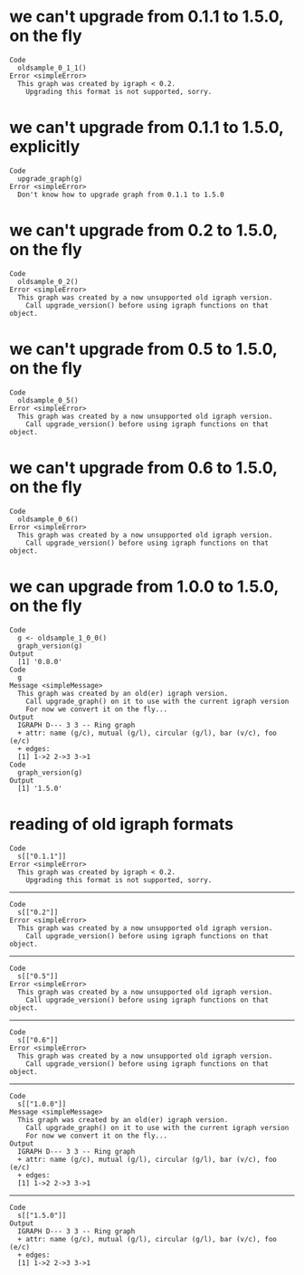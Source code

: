 # we can't upgrade from 0.1.1 to 1.5.0, on the fly

    Code
      oldsample_0_1_1()
    Error <simpleError>
      This graph was created by igraph < 0.2.
        Upgrading this format is not supported, sorry.

# we can't upgrade from 0.1.1 to 1.5.0, explicitly

    Code
      upgrade_graph(g)
    Error <simpleError>
      Don't know how to upgrade graph from 0.1.1 to 1.5.0

# we can't upgrade from 0.2 to 1.5.0, on the fly

    Code
      oldsample_0_2()
    Error <simpleError>
      This graph was created by a now unsupported old igraph version.
        Call upgrade_version() before using igraph functions on that object.

# we can't upgrade from 0.5 to 1.5.0, on the fly

    Code
      oldsample_0_5()
    Error <simpleError>
      This graph was created by a now unsupported old igraph version.
        Call upgrade_version() before using igraph functions on that object.

# we can't upgrade from 0.6 to 1.5.0, on the fly

    Code
      oldsample_0_6()
    Error <simpleError>
      This graph was created by a now unsupported old igraph version.
        Call upgrade_version() before using igraph functions on that object.

# we can upgrade from 1.0.0 to 1.5.0, on the fly

    Code
      g <- oldsample_1_0_0()
      graph_version(g)
    Output
      [1] '0.8.0'
    Code
      g
    Message <simpleMessage>
      This graph was created by an old(er) igraph version.
        Call upgrade_graph() on it to use with the current igraph version
        For now we convert it on the fly...
    Output
      IGRAPH D--- 3 3 -- Ring graph
      + attr: name (g/c), mutual (g/l), circular (g/l), bar (v/c), foo (e/c)
      + edges:
      [1] 1->2 2->3 3->1
    Code
      graph_version(g)
    Output
      [1] '1.5.0'

# reading of old igraph formats

    Code
      s[["0.1.1"]]
    Error <simpleError>
      This graph was created by igraph < 0.2.
        Upgrading this format is not supported, sorry.

---

    Code
      s[["0.2"]]
    Error <simpleError>
      This graph was created by a now unsupported old igraph version.
        Call upgrade_version() before using igraph functions on that object.

---

    Code
      s[["0.5"]]
    Error <simpleError>
      This graph was created by a now unsupported old igraph version.
        Call upgrade_version() before using igraph functions on that object.

---

    Code
      s[["0.6"]]
    Error <simpleError>
      This graph was created by a now unsupported old igraph version.
        Call upgrade_version() before using igraph functions on that object.

---

    Code
      s[["1.0.0"]]
    Message <simpleMessage>
      This graph was created by an old(er) igraph version.
        Call upgrade_graph() on it to use with the current igraph version
        For now we convert it on the fly...
    Output
      IGRAPH D--- 3 3 -- Ring graph
      + attr: name (g/c), mutual (g/l), circular (g/l), bar (v/c), foo (e/c)
      + edges:
      [1] 1->2 2->3 3->1

---

    Code
      s[["1.5.0"]]
    Output
      IGRAPH D--- 3 3 -- Ring graph
      + attr: name (g/c), mutual (g/l), circular (g/l), bar (v/c), foo (e/c)
      + edges:
      [1] 1->2 2->3 3->1

